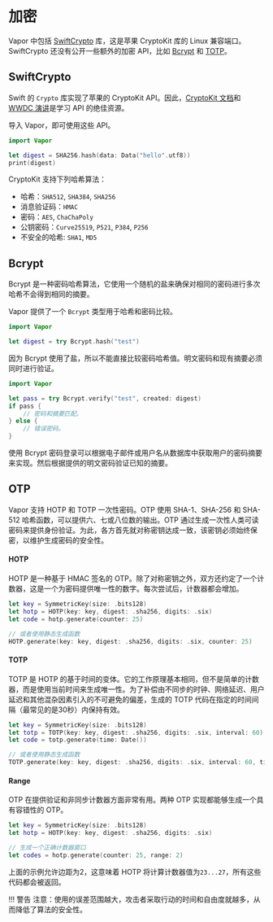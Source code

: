 # 加密

Vapor 中包括 [SwiftCrypto](https://github.com/apple/swift-crypto/) 库，这是苹果 CryptoKit 库的 Linux 兼容端口。SwiftCrypto 还没有公开一些额外的加密 API，比如 [Bcrypt](https://en.wikipedia.org/wiki/Bcrypt) 和 [TOTP](https://en.wikipedia.org/wiki/Time-based_One-time_Password_algorithm)。

## SwiftCrypto

Swift 的 `Crypto` 库实现了苹果的 CryptoKit API。因此，[CryptoKit 文档](https://developer.apple.com/documentation/cryptokit)和 [WWDC 演讲](https://developer.apple.com/videos/play/wwdc2019/709)是学习 API 的绝佳资源。

导入 Vapor，即可使用这些 API。

```swift
import Vapor

let digest = SHA256.hash(data: Data("hello".utf8))
print(digest)
```

CryptoKit 支持下列哈希算法：

- 哈希：`SHA512`, `SHA384`, `SHA256`
- 消息验证码：`HMAC`
- 密码：`AES`, `ChaChaPoly`
- 公钥密码：`Curve25519`, `P521`, `P384`, `P256`
- 不安全的哈希: `SHA1`, `MD5`

## Bcrypt

Bcrypt 是一种密码哈希算法，它使用一个随机的盐来确保对相同的密码进行多次哈希不会得到相同的摘要。

Vapor 提供了一个 `Bcrypt` 类型用于哈希和密码比较。

```swift
import Vapor

let digest = try Bcrypt.hash("test")
```

因为 Bcrypt 使用了盐，所以不能直接比较密码哈希值。明文密码和现有摘要必须同时进行验证。

```swift
import Vapor

let pass = try Bcrypt.verify("test", created: digest)
if pass {
	// 密码和摘要匹配。
} else {
	// 错误密码。
}
```

使用 Bcrypt 密码登录可以根据电子邮件或用户名从数据库中获取用户的密码摘要来实现。然后根据提供的明文密码验证已知的摘要。

## OTP

Vapor 支持 HOTP 和 TOTP 一次性密码。OTP 使用 SHA-1、SHA-256 和 SHA-512 哈希函数，可以提供六、七或八位数的输出。OTP 通过生成一次性人类可读密码来提供身份验证。为此，各方首先就对称密钥达成一致，该密钥必须始终保密，以维护生成密码的安全性。

#### HOTP

HOTP 是一种基于 HMAC 签名的 OTP。除了对称密钥之外，双方还约定了一个计数器，这是一个为密码提供唯一性的数字。每次尝试后，计数器都会增加。

```swift
let key = SymmetricKey(size: .bits128)
let hotp = HOTP(key: key, digest: .sha256, digits: .six)
let code = hotp.generate(counter: 25)

// 或者使用静态生成函数
HOTP.generate(key: key, digest: .sha256, digits: .six, counter: 25)
```

#### TOTP

TOTP 是 HOTP 的基于时间的变体。它的工作原理基本相同，但不是简单的计数器，而是使用当前时间来生成唯一性。为了补偿由不同步的时钟、网络延迟、用户延迟和其他混杂因素引入的不可避免的偏差，生成的 TOTP 代码在指定的时间间隔（最常见的是30秒）内保持有效。

```swift
let key = SymmetricKey(size: .bits128)
let totp = TOTP(key: key, digest: .sha256, digits: .six, interval: 60)
let code = totp.generate(time: Date())

// 或者使用静态生成函数
TOTP.generate(key: key, digest: .sha256, digits: .six, interval: 60, time: Date())
```

#### Range

OTP 在提供验证和非同步计数器方面非常有用。两种 OTP 实现都能够生成一个具有容错性的 OTP。

```swift
let key = SymmetricKey(size: .bits128)
let hotp = HOTP(key: key, digest: .sha256, digits: .six)

// 生成一个正确计数器窗口
let codes = hotp.generate(counter: 25, range: 2)
```

上面的示例允许边距为2，这意味着 HOTP 将计算计数器值为`23...27`，所有这些代码都会被返回。

!!! 警告
	注意：使用的误差范围越大，攻击者采取行动的时间和自由度就越多，从而降低了算法的安全性。
